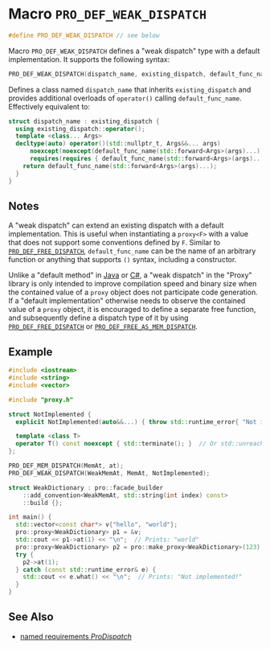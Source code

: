 # Macro `PRO_DEF_WEAK_DISPATCH`

```cpp
#define PRO_DEF_WEAK_DISPATCH // see below
```

Macro `PRO_DEF_WEAK_DISPATCH` defines a "weak dispatch" type with a default implementation. It supports the following syntax:

```cpp
PRO_DEF_WEAK_DISPATCH(dispatch_name, existing_dispatch, default_func_name);
```

Defines a class named `dispatch_name` that inherits `existing_dispatch` and provides additional overloads of `operator()` calling `default_func_name`. Effectively equivalent to:

```cpp
struct dispatch_name : existing_dispatch {
  using existing_dispatch::operator();
  template <class... Args>
  decltype(auto) operator()(std::nullptr_t, Args&&... args)
      noexcept(noexcept(default_func_name(std::forward<Args>(args)...)))
      requires(requires { default_func_name(std::forward<Args>(args)...); }) {
    return default_func_name(std::forward<Args>(args)...);
  }
}
```

## Notes

A "weak dispatch" can extend an existing dispatch with a default implementation. This is useful when instantiating a `proxy<F>` with a value that does not support some conventions defined by `F`. Similar to [`PRO_DEF_FREE_DISPATCH`](PRO_DEF_FREE_DISPATCH.md), `default_func_name` can be the name of an arbitrary function or anything that supports `()` syntax, including a constructor.

Unlike a "default method" in [Java](https://docs.oracle.com/javase/specs/jls/se23/html/jls-9.html#jls-9.4-200) or [C#](https://learn.microsoft.com/dotnet/csharp/language-reference/proposals/csharp-8.0/default-interface-methods), a "weak dispatch" in the "Proxy" library is only intended to improve compilation speed and binary size when the contained value of a `proxy` object does not participate code generation. If a "default implementation" otherwise needs to observe the contained value of a `proxy` object, it is encouraged to define a separate free function, and subsequently define a dispatch type of it by using [`PRO_DEF_FREE_DISPATCH`](PRO_DEF_FREE_DISPATCH.md) or [`PRO_DEF_FREE_AS_MEM_DISPATCH`](PRO_DEF_FREE_AS_MEM_DISPATCH.md).

## Example

```cpp
#include <iostream>
#include <string>
#include <vector>

#include "proxy.h"

struct NotImplemented {
  explicit NotImplemented(auto&&...) { throw std::runtime_error{ "Not implemented!" }; }

  template <class T>
  operator T() const noexcept { std::terminate(); }  // Or std::unreachable() in C++23
};

PRO_DEF_MEM_DISPATCH(MemAt, at);
PRO_DEF_WEAK_DISPATCH(WeakMemAt, MemAt, NotImplemented);

struct WeakDictionary : pro::facade_builder
    ::add_convention<WeakMemAt, std::string(int index) const>
    ::build {};

int main() {
  std::vector<const char*> v{"hello", "world"};
  pro::proxy<WeakDictionary> p1 = &v;
  std::cout << p1->at(1) << "\n";  // Prints: "world"
  pro::proxy<WeakDictionary> p2 = pro::make_proxy<WeakDictionary>(123);
  try {
    p2->at(1);
  } catch (const std::runtime_error& e) {
    std::cout << e.what() << "\n";  // Prints: "Not implemented!"
  }
}
```

## See Also

- [named requirements *ProDispatch*](ProDispatch.md)
